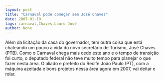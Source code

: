 ```yaml
---
layout: post
title: "Carnaval pode começar sem José Chaves"
date: 2007-01-10
tags: carnaval,Chaves,Louro José
author: None
---
```

Além da licitação da casa do governador, tem outra coisa que está chateando um pouco a vida do novo secretário de Turismo, José Chaves (PTB).
Como o Carnaval chega mais cedo este ano e o tempo de transição foi curto, o deputado federal não teve muito tempo para planejar o que fazer nesta área.
O aliado e prefeito do Recife João Paulo (PT), com a máquina azeitada e bons projetos nessa área agora em 2007, vai deitar e rolar. 